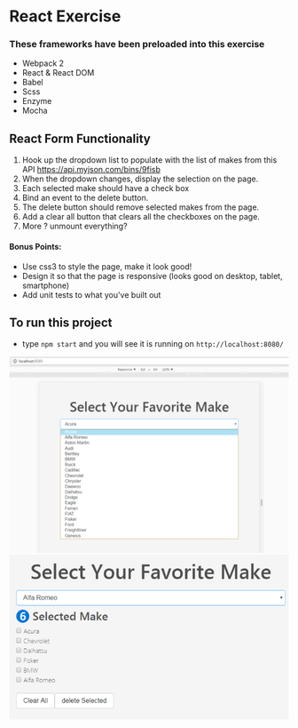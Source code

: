 # React Exercise

### These frameworks have been preloaded into this exercise
- Webpack 2
- React & React DOM
- Babel
- Scss
- Enzyme
- Mocha

## React Form Functionality

1. Hook up the dropdown list to populate with the list of makes from this API https://api.myjson.com/bins/9fisb
2. When the dropdown changes, display the selection on the page. 
3. Each selected make should have a check box
4. Bind an event to the delete button.
5. The delete button should remove selected makes from the page.
6. Add a clear all button that clears all the checkboxes on the page.
7. More ? unmount everything?


#### Bonus Points:
- Use css3 to style the page, make it look good!
- Design it so that the page is responsive (looks good on desktop, tablet, smartphone)
- Add unit tests to what you've built out

## To run this project
- type `npm start` and you will see it is running on `http://localhost:8080/`

![alt text](img/1.png "Description goes here")
![alt text](img/2.png "Description goes here")